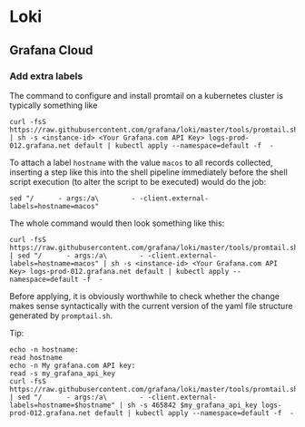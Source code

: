 # Loki

## Grafana Cloud

### Add extra labels

The command to configure and install promtail on a kubernetes cluster is typically something like

```
curl -fsS https://raw.githubusercontent.com/grafana/loki/master/tools/promtail.sh | sh -s <instance-id> <Your Grafana.com API Key> logs-prod-012.grafana.net default | kubectl apply --namespace=default -f  -
```

To attach a label `hostname` with the value `macos` to all records collected, inserting a step like this into the shell pipeline immediately before the shell script execution (to alter the script to be executed) would do the job:

```
sed "/      - args:/a\        - -client.external-labels=hostname=macos"
```

The whole command would then look something like this:

```
curl -fsS https://raw.githubusercontent.com/grafana/loki/master/tools/promtail.sh | sed "/      - args:/a\        - -client.external-labels=hostname=macos" | sh -s <instance-id> <Your Grafana.com API Key> logs-prod-012.grafana.net default | kubectl apply --namespace=default -f  -
```

Before applying, it is obviously worthwhile to check whether the change makes sense syntactically with the current version of the yaml file structure generated by `promptail.sh`.

Tip:

```
echo -n hostname: 
read hostname
echo -n My grafana.com API key:  
read -s my_grafana_api_key
curl -fsS https://raw.githubusercontent.com/grafana/loki/master/tools/promtail.sh | sed "/      - args:/a\        - -client.external-labels=hostname=$hostname" | sh -s 465842 $my_grafana_api_key logs-prod-012.grafana.net default | kubectl apply --namespace=default -f  -
```
